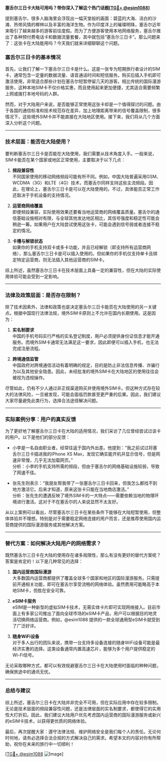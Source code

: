 **塞舌尔三日卡大陆可用吗？带你深入了解这个热门话题[[TG💪+ @esim1088](https://t.me/s/esim1088)]**

提到塞舌尔，很多人脑海里会浮现出一幅天堂般的画面：碧蓝的大海、洁白的沙滩、热带风情的椰林以及丰富的海洋生物。作为印度洋上的璀璨明珠，塞舌尔近年来吸引了越来越多的游客前往度假。而为了方便游客使用本地网络服务，塞舌尔推出了各种预付费电话卡和数据流量套餐，其中就包括“塞舌尔三日卡”。那么问题来了：这张卡在大陆能用吗？今天我们就来详细聊聊这个问题。

### 塞舌尔三日卡的基本情况

首先，让我们了解一下塞舌尔三日卡是什么。这是一张专为短期旅行者设计的SIM卡，通常包含一定量的数据流量、语音通话时间和短信服务。购买后插入手机即可激活使用，非常适合那些计划在塞舌尔短暂停留几天的游客。相比传统的国际漫游服务，这种本地SIM卡不仅价格实惠，而且使用起来更加便捷，尤其适合需要频繁上网或拨打本地号码的人群。

然而，对于大陆用户来说，是否能够正常使用这张卡却是一个值得探讨的问题。由于各国的通信标准和技术规范存在差异，加上地理距离带来的信号覆盖限制，很多情况下，这些境外SIM卡并不能直接在大陆地区使用。接下来，我们将从几个方面深入分析这个问题。

---

### 技术层面：能否在大陆使用？

要判断塞舌尔三日卡是否能在大陆使用，我们需要从技术角度入手。一般来说，SIM卡能否在某个国家或地区正常使用，主要取决于以下几点：

1. **频段兼容性**  
   不同国家使用的移动网络频段可能有所不同。例如，中国大陆普遍采用GSM、WCDMA（3G）和LTE（4G）技术，而塞舌尔同样支持这些主流频段。因此，在理论上，塞舌尔三日卡是可以在大陆使用的。不过，具体能否正常工作还取决于手机设备的支持情况。

2. **运营商网络覆盖**  
 即便频段兼容，实际使用效果还要看当地运营商的网络覆盖质量。塞舌尔的通信基础设施相对有限，与全球其他发达地区相比，其信号强度和稳定性可能会稍逊一筹。如果用户在大陆尝试使用这张卡，可能会遇到信号弱或者连接不稳定的情况。

3. **卡槽与解锁状态**  
 如果你的手机支持双卡或多卡功能，并且已经解锁（即支持所有运营商网络），那么塞舌尔三日卡是可以插入使用的。但如果你的手机仅支持单卡且绑定特定运营商，则无法插入其他运营商的SIM卡。

综上所述，虽然塞舌尔三日卡在技术层面上具备一定的兼容性，但在大陆的实际使用体验可能会受到一定影响。

---

### 法律及政策层面：是否存在限制？

除了技术因素外，法律和政策也是决定塞舌尔三日卡能否在大陆使用的另一关键点。根据中国现行法律法规，境外SIM卡原则上不允许在国内长期使用。这是因为：

1. **实名制要求**  
   中国的手机号码实行严格的实名登记制度，用户必须提供身份证信息才能开通服务。而境外SIM卡通常无法满足这一要求，因此即便可以插入手机，也无法完成注册流程。

2. **跨境通信监管**  
 中国政府对跨境通信活动有着明确的规定，目的是防止非法信息传播、诈骗行为以及其他安全隐患。因此，未经批准的境外SIM卡在大陆地区的使用往往会被视为违规操作。

尽管如此，仍有不少人通过非正规渠道购买并使用境外SIM卡。但这种方式存在较大的法律风险，一旦被发现，可能会面临罚款甚至更严重的后果。因此，我们建议大家尽量避免此类行为，选择合法途径解决问题。

---

### 实际案例分享：用户的真实反馈

为了更好地了解塞舌尔三日卡在大陆的适用情况，我们采访了几位曾经尝试过该卡的用户。以下是他们的部分反馈：

- 小李是一名自由职业者，经常往返于国内外出差。他提到：“我之前试过将塞舌尔三日卡插进我的iPhone XS Max，发现它确实能开机并显示信号，但是网速非常慢，几乎无法加载网页。”  
  分析：小李的手机支持所需的频段，但由于塞舌尔的网络基础设施较弱，导致了网速不佳。

- 张先生则表示：“我朋友帮我带了一张塞舌尔三日卡回来，但我怎么都找不到地方激活它。后来才知道，原来这张卡只能在当地商店激活。”  
  分析：张先生的遭遇反映了境外SIM卡的一大特点——需要依赖当地的物理环境进行激活。这对于不在塞舌尔的人来说显然不太友好。

从以上案例可以看出，尽管塞舌尔三日卡在某些条件下能够在大陆短暂使用，但整体体验并不理想。特别是对于需要稳定网络连接的用户而言，还是推荐使用国内运营商提供的国际漫游服务或其他解决方案。

---

### 替代方案：如何解决大陆用户的网络需求？

既然塞舌尔三日卡在大陆的使用存在诸多局限性，那么有没有更好的替代方案呢？答案是肯定的！以下是几种常见的选择：

1. **国内运营商国际漫游**  
   大多数国内运营商都提供了覆盖全球多个国家和地区的国际漫游服务。只需提前开通相关功能，即可在塞舌尔享受流畅的网络体验。虽然费用可能略高于本地SIM卡，但胜在安全可靠。

2. **eSIM卡服务**  
 eSIM是一种新型的虚拟SIM卡技术，无需实体卡片即可实现网络接入。目前市面上有多家公司推出了面向全球市场的eSIM卡产品，用户可以根据目的地灵活切换网络运营商。例如，@esim1088 提供的一款全球通用型eSIM卡就受到了广泛好评。

3. **随身WiFi设备**  
 对于多人出行的团队来说，携带一台支持多设备连接的随身WiFi设备可能是最经济实惠的选择。这类设备通常内置高速芯片，能够为多个用户提供稳定的Wi-Fi信号。

无论采取哪种方式，都可以有效规避塞舌尔三日卡在大陆使用时面临的种种问题，确保旅途中的通讯无忧。

---

### 总结与建议

综上所述，塞舌尔三日卡在大陆并非完全不可用，但在实际应用中存在较多限制。无论是技术层面的频段兼容性问题，还是法律层面的实名制要求，都使得它的实用性大打折扣。因此，我们建议大陆用户优先考虑国内运营商的国际漫游服务或新兴的eSIM卡技术，以获得更优质的网络体验。

最后，再次提醒大家：遵守法律法规、维护网络安全是我们每个人的责任。无论何时何地，请务必选择合法合规的方式解决自己的需求。希望本文的内容对你有所帮助，祝你在未来的旅行中一切顺利！

[[TG💪+ @esim1088](https://t.me/s/esim1088) ![Image](https://i.postimg.cc/4NQfJmqS/Snipaste-2025-05-13-00-14-12.png)]